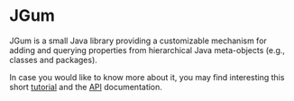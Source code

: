 JGum
====

JGum is a small Java library providing a customizable mechanism for adding and querying properties
from hierarchical Java meta-objects (e.g., classes and packages).

In case you would like to know more about it, you may find interesting this short [tutorial](http://jgum.github.com/tutorial/ "JGum Tutorial") 
and the [API](http://jgum.github.com/apidocs/ "API documentation ") documentation.

